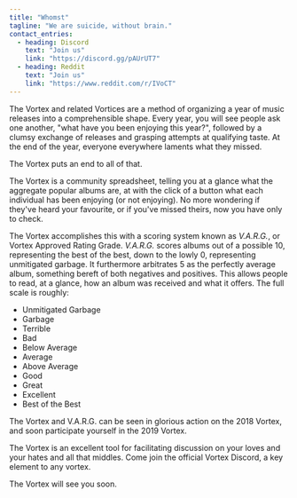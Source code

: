 ```yaml
---
title: "Whomst"
tagline: "We are suicide, without brain."
contact_entries:
  - heading: Discord
    text: "Join us"
    link: "https://discord.gg/pAUrUT7"
  - heading: Reddit
    text: "Join us"
    link: "https://www.reddit.com/r/IVoCT"
---
```


The Vortex and related Vortices are a method of organizing a year of music
releases into a comprehensible shape. Every year, you will see people ask one
another, "what have you been enjoying this year?", followed by a clumsy exchange
of releases and grasping attempts at qualifying taste. At the end of the year,
everyone everywhere laments what they missed.

The Vortex puts an end to all of that.

The Vortex is a community spreadsheet, telling you at a glance what the
aggregate popular albums are, at with the click of a button what each individual
has been enjoying (or not enjoying). No more wondering if they've heard your
favourite, or if you've missed theirs, now you have only to check.

The Vortex accomplishes this with a scoring system known as *V.A.R.G.*, or Vortex
Approved Rating Grade. *V.A.R.G.* scores albums out of a possible 10, representing
the best of the best, down to the lowly 0, representing unmitigated garbage. It
furthermore arbitrates 5 as the perfectly average album, something bereft of
both negatives and positives. This allows people to read, at a glance, how an
album was received and what it offers. The full scale is roughly:

- Unmitigated Garbage
- Garbage
- Terrible
- Bad
- Below Average
- Average
- Above Average
- Good
- Great
-  Excellent
-  Best of the Best

The Vortex and V.A.R.G. can be seen in glorious action on the 2018 Vortex, and
soon participate yourself in the 2019 Vortex.

The Vortex is an excellent tool for facilitating discussion on your loves and
your hates and all that middles. Come join the official Vortex Discord, a key
element to any vortex.

The Vortex will see you soon.
